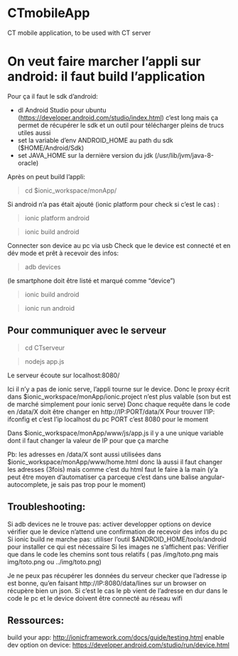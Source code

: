 # CTmobileApp
CT mobile application, to be used with CT server

# On veut faire marcher l’appli sur android: il faut build l’application

Pour ça il faut le sdk d’android:
* dl Android Studio pour ubuntu (https://developer.android.com/studio/index.html)
c’est long mais ça permet de récupérer le sdk et un outil pour télécharger pleins de trucs utiles aussi
* set la variable d’env ANDROID_HOME au path du sdk ($HOME/Android/Sdk)
* set JAVA_HOME sur la dernière version du jdk (/usr/lib/jvm/java-8-oracle)

Après on peut build l’appli:
> cd $ionic_workspace/monApp/

Si android n’a pas était ajouté (ionic platform pour check si c’est le cas) : 
> ionic platform android

> ionic build android 

Connecter son device au pc via usb
Check que le device est connecté et en dév mode et prêt à recevoir des infos: 

> adb devices 

(le smartphone doit être listé et marqué comme “device”)

> ionic build android


> ionic run android

## Pour communiquer avec le serveur

> cd CTserveur


> nodejs app.js

Le serveur écoute sur localhost:8080/

Ici il n’y a pas de ionic serve, l’appli tourne sur le device.
Donc le proxy écrit dans $ionic_workspace/monApp/ionic.project n’est plus valable (son but est de marché simplement pour ionic serve)
Donc chaque requête dans le code en /data/X doit être changer en http://IP:PORT/data/X
Pour trouver l’IP: ifconfig et c’est l’ip localhost du pc
PORT c’est 8080 pour le moment

Dans $ionic_workspace/monApp/www/js/app.js il y a une unique variable dont il faut changer la valeur de IP pour que ça marche

Pb: les adresses en /data/X sont aussi utilisées dans $ionic_workspace/monApp/www/home.html donc là aussi il faut changer les adresses (3fois) mais comme c’est du html faut le faire à la main (y’a peut être moyen d’automatiser ça parceque c’est dans une balise angular-autocomplete, je sais pas trop pour le moment)

## Troubleshooting: 

Si adb devices ne le trouve pas: 
activer developper options on device
vérifier que le device n’attend une confirmation de recevoir des infos du pc
Si ionic build ne marche pas:
utiliser l’outil $ANDROID_HOME/tools/android pour installer ce qui est nécessaire
Si les images ne s’affichent pas:
Vérifier que dans le code les chemins sont tous relatifs ( pas /img/toto.png mais img/toto.png ou ../img/toto.png)

Je ne peux pas récupérer les données du serveur
checker que l’adresse ip est bonne, qu’en faisant http://IP:8080/data/lines sur un browser on récupère bien un json. Si c’est le cas le pb vient de l’adresse en dur dans le code
le pc et le device doivent être connecté au réseau wifi

## Ressources: 

build your app: http://ionicframework.com/docs/guide/testing.html
enable dev option on device: https://developer.android.com/studio/run/device.html 
